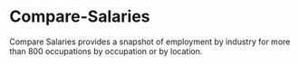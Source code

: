 # Compare-Salaries
Compare Salaries provides a snapshot of employment by industry for more than 800 occupations by occupation or by location.
